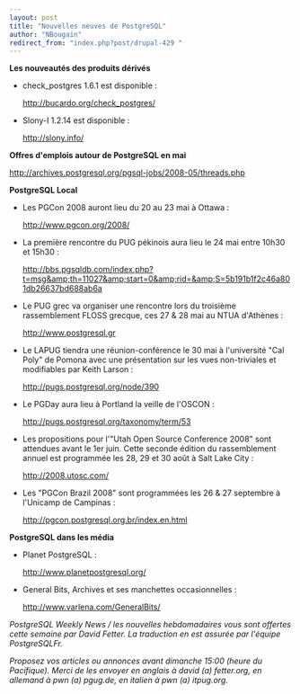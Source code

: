 ```yaml
---
layout: post
title: "Nouvelles neuves de PostgreSQL"
author: "NBougain"
redirect_from: "index.php?post/drupal-429 "
---
```




<strong>Les nouveautés des produits dérivés</strong>

<ul>

<li>check_postgres 1.6.1 est disponible&nbsp;:

<a target="_blank" href="http://bucardo.org/check_postgres/">http://bucardo.org/check_postgres/</a></li>

<li>Slony-I 1.2.14 est disponible&nbsp;:

<a target="_blank" href="http://slony.info/">http://slony.info/</a></li>

</ul>

<p><strong>Offres d'emplois autour de PostgreSQL en mai</strong></p>

<p><a target="_blank" href="http://archives.postgresql.org/pgsql-jobs/2008-05/threads.php">http://archives.postgresql.org/pgsql-jobs/2008-05/threads.php</a></p>

<p><strong>PostgreSQL Local</strong></p>

<ul>

<li>Les PGCon 2008 auront lieu du 20 au 23 mai à Ottawa&nbsp;:

<a target="_blank" href="http://www.pgcon.org/2008/">http://www.pgcon.org/2008/</a></li>

<li>La première rencontre du PUG pékinois aura lieu le 24 mai entre 10h30 et 15h30&nbsp;:

<a target="_blank" href="http://bbs.pgsqldb.com/index.php?t=msg&amp;th=11027&amp;start=0&amp;rid=&amp;S=5b191b1f2c46a801db26637bd688ab6a">http://bbs.pgsqldb.com/index.php?t=msg&amp;th=11027&amp;start=0&amp;rid=&amp;S=5b191b1f2c46a801db26637bd688ab6a</a></li>

<li>Le PUG grec va organiser une rencontre lors du troisième rassemblement FLOSS grecque, ces 27 &amp; 28 mai au NTUA d'Athènes&nbsp;:

<a target="_blank" href="http://www.postgresql.gr">http://www.postgresql.gr</a></li>

<li>Le LAPUG tiendra une réunion-conférence le 30 mai à l'université "Cal Poly" de Pomona avec une présentation sur les vues non-triviales et modifiables par Keith Larson&nbsp;:

<a target="_blank" href="http://pugs.postgresql.org/node/390">http://pugs.postgresql.org/node/390</a></li>

<li>Le PGDay aura lieu à Portland la veille de l'OSCON&nbsp;:

<a target="_blank" href="http://pugs.postgresql.org/taxonomy/term/53">http://pugs.postgresql.org/taxonomy/term/53</a></li>

<li>Les propositions pour l'"Utah Open Source Conference 2008" sont attendues avant le 1er juin. Cette seconde édition du rassemblement annuel est programmée les 28, 29 et 30 août à Salt Lake City&nbsp;:

<a target="_blank" href="http://2008.utosc.com/">http://2008.utosc.com/</a></li>

<li>Les "PGCon Brazil 2008" sont programmées les 26 &amp; 27 septembre à l'Unicamp de Campinas&nbsp;:

<a target="_blank" href="http://pgcon.postgresql.org.br/index.en.html">http://pgcon.postgresql.org.br/index.en.html</a></li>

</ul>

<p><strong>PostgreSQL dans les média</strong></p>

<ul>

<li>Planet PostgreSQL&nbsp;:

<a target="_blank" href="http://www.planetpostgresql.org/">http://www.planetpostgresql.org/</a></li>

<li>General Bits, Archives et ses manchettes occasionnelles&nbsp;:

<a target="_blank" href="http://www.varlena.com/GeneralBits/">http://www.varlena.com/GeneralBits/</a></li>

</ul>

<p><em>PostgreSQL Weekly News / les nouvelles hebdomadaires vous sont offertes cette semaine par David Fetter. La traduction en est assurée par l'équipe PostgreSQLFr.</em></p>

<p><em>Proposez vos articles ou annonces avant dimanche 15:00 (heure du Pacifique). Merci de les envoyer en anglais à david (a) fetter.org, en allemand à pwn (a) pgug.de, en italien à pwn (a) itpug.org.</em></p>